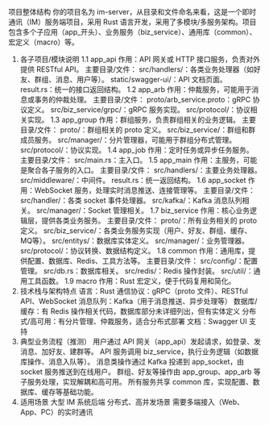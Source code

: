项目整体结构
你的项目名为 im-server，从目录和文件命名来看，这是一个即时通讯（IM）服务端项目，采用 Rust 语言开发，采用了多模块/多服务架构。项目包含多个子应用（app_开头）、业务服务（biz_service）、通用库（common）、宏定义（macro）等。
1. 各子项目/模块说明
1.1 app_api
作用：API 网关或 HTTP 接口服务，负责对外提供 RESTful API。
主要目录/文件：
src/handlers/：各类业务处理器（如好友、群组、消息、用户等）。
static/swagger-ui/：API 文档页面。
result.rs：统一的接口返回结构。
1.2 app_arb
作用：仲裁服务，可能用于消息或事务的仲裁处理。
主要目录/文件：
proto/arb_service.proto：gRPC 协议定义。
src/biz_service/grpc/：gRPC 服务实现。
src/protocol/：协议相关实现。
1.3 app_group
作用：群组服务，负责群组相关的业务逻辑。
主要目录/文件：
proto/：群组相关的 proto 定义。
src/biz_service/：群组和群成员服务。
src/manager/：分片管理器，可能用于群组分布式管理。
src/protocol/：协议实现。
1.4 app_job
作用：定时任务或异步任务服务。
主要目录/文件：
src/main.rs：主入口。
1.5 app_main
作用：主服务，可能是聚合各子服务的入口。
主要目录/文件：
src/handlers/：主要业务处理器。
src/middleware/：中间件。
result.rs：统一返回结构。
1.6 app_socket
作用：WebSocket 服务，处理实时消息推送、连接管理等。
主要目录/文件：
src/handler/：各类 socket 事件处理器。
src/kafka/：Kafka 消息队列相关。
src/manager/：Socket 管理相关。
1.7 biz_service
作用：核心业务逻辑层，提供各类业务服务。
主要目录/文件：
proto/：所有业务相关的 proto 定义。
src/biz_service/：各类业务服务实现（用户、好友、群组、缓存、MQ等）。
src/entitys/：数据库实体定义。
src/manager/：业务管理器。
src/protocol/：协议转换、数据结构定义。
1.8 common
作用：通用库，提供配置、数据库、Redis、工具方法等。
主要目录/文件：
src/config/：配置管理。
src/db.rs：数据库相关。
src/redis/：Redis 操作封装。
src/util/：通用工具函数。
1.9 macro
作用：Rust 宏定义，便于代码复用和简化。
2. 技术栈与架构特点
语言：Rust
通信协议：gRPC（proto 文件）、RESTful API、WebSocket
消息队列：Kafka（用于消息推送、异步处理等）
数据库/缓存：有 Redis 操作相关代码，数据库部分未详细列出，但有实体定义
分布式/高可用：有分片管理、仲裁服务，适合分布式部署
文档：Swagger UI 支持
3. 典型业务流程（推测）
用户通过 API 网关（app_api）发起请求，如登录、发消息、加好友、建群等。
API 服务调用 biz_service，执行业务逻辑（如数据库操作、消息入队等）。
消息类操作通过 Kafka 投递到 app_socket，由 socket 服务推送到在线用户。
群组、好友等操作由 app_group、app_arb 等子服务处理，实现解耦和高可用。
所有服务共享 common 库，实现配置、数据库、缓存等基础功能。
4. 适用场景
大型 IM 系统后端
分布式、高并发场景
需要多端接入（Web、App、PC）的实时通讯
